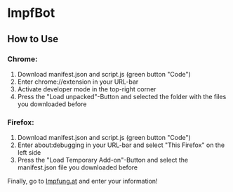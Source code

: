 # ImpfBot

## How to Use

### Chrome:

1. Download manifest.json and script.js (green button "Code")
2. Enter chrome://extension in your URL-bar
3. Activate developer mode in the top-right corner
4. Press the "Load unpacked"-Button and selected the folder with the files you downloaded before

### Firefox:

1. Download manifest.json and script.js (green button "Code")
2. Enter about:debugging in your URL-bar and select "This Firefox" on the left side
3. Press the "Load Temporary Add-on"-Button and select the manifest.json file you downloaded before

Finally, go to [Impfung.at](https://termin.impfung.at/no/start/termine) and enter your information!
